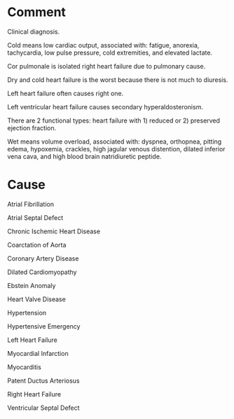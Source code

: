 # Comment

Clinical diagnosis.

Cold means low cardiac output, associated with: fatigue, anorexia, tachycardia, low pulse pressure, cold extremities, and elevated lactate.

Cor pulmonale is isolated right heart failure due to pulmonary cause.

Dry and cold heart failure is the worst because there is not much to diuresis.

Left heart failure often causes right one.

Left ventricular heart failure causes secondary hyperaldosteronism.

There are 2 functional types: heart failure with 1) reduced or 2) preserved ejection fraction.

Wet means volume overload, associated with: dyspnea, orthopnea, pitting edema, hypoxemia, crackles, high jagular venous distention, dilated inferior vena cava, and high blood brain natridiuretic peptide.

# Cause

Atrial Fibrillation

Atrial Septal Defect

Chronic Ischemic Heart Disease

Coarctation of Aorta

Coronary Artery Disease

Dilated Cardiomyopathy

Ebstein Anomaly

Heart Valve Disease

Hypertension

Hypertensive Emergency

Left Heart Failure

Myocardial Infarction

Myocarditis

Patent Ductus Arteriosus

Right Heart Failure

Ventricular Septal Defect
